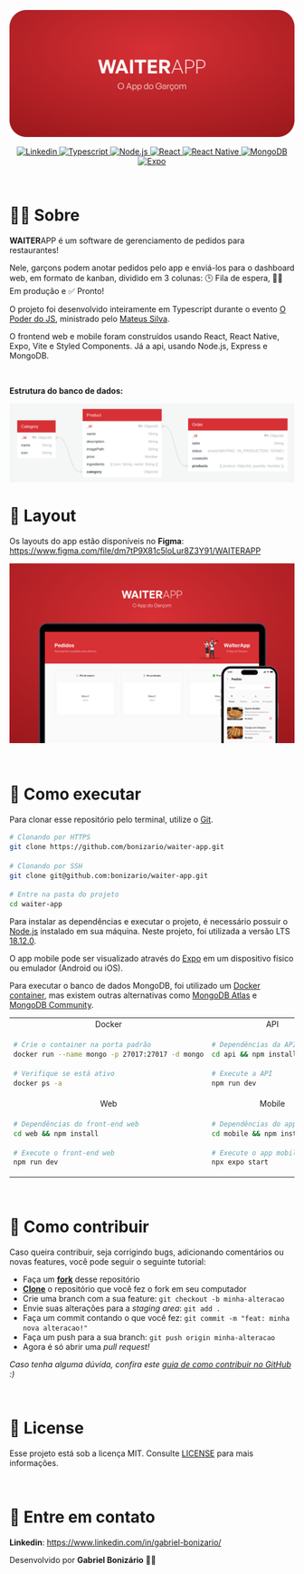 <p align="center">
  <img src="./.github/banner-logo.png" alt="WAITERAPP" />
</p>

<p align="center">
  <a href="https://www.linkedin.com/in/gabriel-bonizario/">
    <img
      alt="Linkedin"
      src="https://img.shields.io/badge/-Gabriel%20Bonizário-5b0b0d?style=flat-square&logo=Linkedin&logoColor=white&link=https://www.linkedin.com/in/gabriel-bonizario/"
    />
  </a>
  <a href="https://www.typescriptlang.org/">
    <img
      alt="Typescript"
      src="https://img.shields.io/badge/Typescript-710e10.svg?style=flat-square&logo=typescript&logoColor=white"
    />
  </a>
  <a href="https://nodejs.org/">
    <img
      alt="Node.js"
      src="https://img.shields.io/badge/Node.js-8a1114.svg?style=flat-square&logo=node.js&logoColor=white"
    />
  </a>
  <a href="https://reactjs.org/">
    <img
      alt="React"
      src="https://img.shields.io/badge/React-9f1416.svg?style=flat-square&logo=react&logoColor=white"
    />
  </a>
  <a href="https://reactnative.dev/">
    <img
      alt="React Native"
      src="https://img.shields.io/badge/React%20Native-b61619.svg?style=flat-square&logo=react&logoColor=white"
    />
  </a>
  <a href="https://www.mongodb.com/">
    <img
      alt="MongoDB"
      src="https://img.shields.io/badge/MongoDB-cc191c.svg?style=flat-square&logo=mongodb&logoColor=white"
    />
  </a>
  <a href="https://expo.dev/">
    <img
      alt="Expo"
      src="https://img.shields.io/badge/Expo-e31c1f.svg?style=flat-square&logo=expo&logoColor=white"
    />
  </a>
</p>

<br />

# 👨‍🍳 Sobre

**WAITER**APP é um software de gerenciamento de pedidos para restaurantes!

Nele, garçons podem anotar pedidos pelo app e enviá-los para o dashboard web, em formato de kanban,
dividido em 3 colunas: 🕒 Fila de espera, 👨‍🍳 Em produção e ✅ Pronto!

O projeto foi desenvolvido inteiramente em Typescript durante o evento [O Poder do JS](https://opoderdojs.jstack.com.br/),
ministrado pelo [Mateus Silva](https://www.linkedin.com/in/mateusilva/).

O frontend web e mobile foram construídos usando React, React Native, Expo, Vite e Styled Components.
Já a api, usando Node.js, Express e MongoDB.

<br />

**Estrutura do banco de dados:**

<img alt="QuickDBD" src="./.github/db-diagram.png" />

<br />

# 🎨 Layout

Os layouts do app estão disponíveis no **Figma**: https://www.figma.com/file/dm7tP9X81c5loLur8Z3Y91/WAITERAPP

<p align="center">
  <img src="./.github/layout.png" alt="WAITERAPP" />
</p>

<br />

# 🤔 Como executar

Para clonar esse repositório pelo terminal, utilize o [Git](https://git-scm.com/).

```bash
# Clonando por HTTPS
git clone https://github.com/bonizario/waiter-app.git

# Clonando por SSH
git clone git@github.com:bonizario/waiter-app.git

# Entre na pasta do projeto
cd waiter-app
```

Para instalar as dependências e executar o projeto, é necessário possuir o [Node.js](https://nodejs.org/) instalado em sua máquina. Neste projeto, foi utilizada a versão LTS [18.12.0](https://nodejs.org/en/blog/release/v18.12.0/).

O app mobile pode ser visualizado através do [Expo](https://expo.dev/) em um dispositivo físico ou emulador (Android ou iOS).

Para executar o banco de dados MongoDB, foi utilizado um [Docker container](https://www.docker.com/resources/what-container/), mas existem outras alternativas como [MongoDB Atlas](https://www.mongodb.com/atlas/database) e [MongoDB Community](https://www.mongodb.com/try/download/community).

<table>
<tr>
<td align="center">Docker</td><td align="center">API</td>
</tr>
<tr>
<tr>
<td>

```bash
# Crie o container na porta padrão
docker run --name mongo -p 27017:27017 -d mongo

# Verifique se está ativo
docker ps -a
```

</td>
<td>

```bash
# Dependências da API back-end
cd api && npm install

# Execute a API
npm run dev
```

</td>
</tr>
<tr>
<td align="center">Web</td><td align="center">Mobile</td>
</tr>
<tr>
<td>

```bash
# Dependências do front-end web
cd web && npm install

# Execute o front-end web
npm run dev
```

</td>
<td>

```bash
# Dependências do app mobile
cd mobile && npm install

# Execute o app mobile (Expo)
npx expo start
```

</td>
</tr>
</table>

<br />

# 💭 Como contribuir

Caso queira contribuir, seja corrigindo bugs, adicionando comentários ou novas features, você pode seguir o seguinte tutorial:

- Faça um **[fork](https://help.github.com/pt/github/getting-started-with-github/fork-a-repo)** desse repositório
- **[Clone](https://help.github.com/pt/github/creating-cloning-and-archiving-repositories/cloning-a-repository)** o repositório que você fez o fork em seu computador
- Crie uma branch com a sua feature: `git checkout -b minha-alteracao`
- Envie suas alterações para a _staging area_: `git add .`
- Faça um commit contando o que você fez: `git commit -m "feat: minha nova alteracao!"`
- Faça um push para a sua branch: `git push origin minha-alteracao`
- Agora é só abrir uma _pull request!_

_Caso tenha alguma dúvida, confira este [guia de como contribuir no GitHub](https://github.com/firstcontributions/first-contributions/blob/master/translations/README.pt_br.md) :)_

<br />

# 📝 License

Esse projeto está sob a licença MIT. Consulte [LICENSE](https://github.com/bonizario/waiter-app/blob/master/LICENSE) para mais informações.

<br />

# 📮 Entre em contato

**Linkedin**: https://www.linkedin.com/in/gabriel-bonizario/

Desenvolvido por **Gabriel Bonizário** 👋🏻
